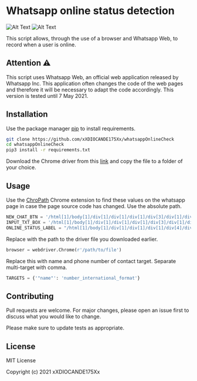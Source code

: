 # Whatsapp online status detection
![Alt Text](https://meteoclari.it/wp-content/uploads/2020/11/WhatsApp-icon-PNG.png)
![Alt Text](https://icons.iconarchive.com/icons/cornmanthe3rd/plex/256/Other-python-icon.png)


This script allows, through the use of a browser and Whatsapp Web, to record when a user is online.

## Attention :warning:

This script uses Whatsapp Web, an official web application released by Whatsapp Inc.
This application often changes the code of the web pages and therefore it will be necessary to adapt the code accordingly. This version is tested until 7 May 2021.

## Installation

Use the package manager [pip](https://pypi.org/project/pip/) to install requirements. 

```bash
git clone https://github.com/xXDIOCANDE175Xx/whatsappOnlineCheck
cd whatsappOnlineCheck
pip3 install -r requirements.txt
```
Download the Chrome driver from this [link](https://chromedriver.chromium.org/downloads) and copy the file to a folder of your choice.

## Usage

Use the [ChroPath](https://chrome.google.com/webstore/detail/chropath/ljngjbnaijcbncmcnjfhigebomdlkcjo) Chrome extension to find these values ​​on the whatsapp page in case the page source code has changed. Use the absolute path.
```python
NEW_CHAT_BTN = '/html[1]/body[1]/div[1]/div[1]/div[1]/div[3]/div[1]/div[1]/div[1]/button[1]'
INPUT_TXT_BOX = '/html[1]/body[1]/div[1]/div[1]/div[1]/div[3]/div[1]/div[1]/div[1]/label[1]/div[1]/div[2]'
ONLINE_STATUS_LABEL = "/html[1]/body[1]/div[1]/div[1]/div[1]/div[4]/div[1]/header[1]/div[2]/div[2]/span[1]"
```
Replace with the path to the driver file you downloaded earlier.
```python
browser = webdriver.Chrome(r'/path/to/file')
```
Replace this with name and phone number of contact target. Separate multi-target with comma.
```python
TARGETS = {'"name"': 'number_international_format'}
```
## Contributing
Pull requests are welcome. For major changes, please open an issue first to discuss what you would like to change.

Please make sure to update tests as appropriate.
## License
MIT License

Copyright (c) 2021 xXDIOCANDE175Xx
